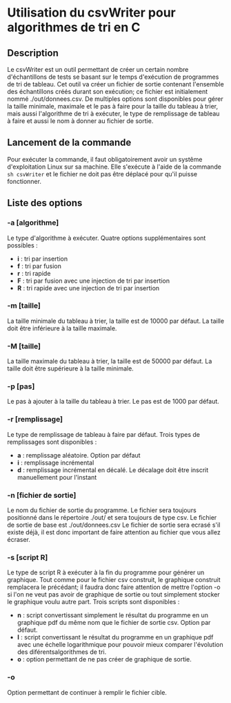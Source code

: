 # Utilisation du csvWriter pour algorithmes de tri en C
## Description
Le csvWriter est un outil permettant de créer un certain nombre d'échantillons de tests se basant sur le temps d'exécution de programmes de tri de tableau. Cet outil va créer un fichier de sortie contenant l'ensemble des échantillons créés durant son exécution; ce fichier est initialement nommé ./out/donnees.csv. De multiples options sont disponibles pour gérer la taille minimale, maximale et le pas à faire pour la taille du tableau à trier, mais aussi l'algorithme de tri à exécuter, le type de remplissage de tableau à faire et aussi le nom à donner au fichier de sortie.
## Lancement de la commande
Pour exécuter la commande, il faut obligatoirement avoir un systême d'exploitation Linux sur sa machine. Elle s'exécute à l'aide de la commande `sh csvWriter` et le fichier ne doit pas être déplacé pour qu'il puisse fonctionner.
## Liste des options
### -a [algorithme]
Le type d'algorithme à exécuter. Quatre options supplémentaires sont possibles :
- **i** : tri par insertion
- **f** : tri par fusion
- **r** : tri rapide
- **F** : tri par fusion avec une injection de tri par insertion
- **R** : tri rapide avec une injection de tri par insertion
### -m [taille]
La taille minimale du tableau à trier, la taille est de 10000 par défaut. La taille doit être inférieure à la taille maximale.
### -M [taille]
La taille maximale du tableau à trier, la taille est de 50000 par défaut. La taille doit être supérieure à la taille minimale.
### -p [pas]
Le pas à ajouter à la taille du tableau à trier. Le pas est de 1000 par défaut.
### -r [remplissage]
Le type de remplissage de tableau à faire par défaut. Trois types de remplissages sont disponibles :
- **a** : remplissage aléatoire. Option par défaut
- **i** : remplissage incrémental
- **d** : remplissage incrémental en décalé. Le décalage doit être inscrit manuellement pour l'instant
### -n [fichier de sortie]
Le nom du fichier de sortie du programme. Le fichier sera toujours positionné dans le répertoire ./out/ et sera toujours de type csv. Le fichier de sortie de base est ./out/donnees.csv Le fichier de sortie sera ecrasé s'il existe déjà, il est donc important de faire attention au fichier que vous allez écraser.
### -s [script R]
Le type de script R à exécuter à la fin du programme pour générer un graphique. Tout comme pour le fichier csv construit, le graphique construit remplacera le précédant; il faudra donc faire attention de mettre l'option -o si l'on ne veut pas avoir de graphique de sortie ou tout simplement stocker le graphique voulu autre part. Trois scripts sont disponibles :
- **n** : script convertissant simplement le résultat du programme en un graphique pdf du même nom que le fichier de sortie csv. Option par défaut.
- **l** : script convertissant le résultat du programme en un graphique pdf avec une échelle logarithmique pour pouvoir mieux comparer l'évolution des diférentsalgorithmes de tri.
- **o** : option permettant de ne pas créer de graphique de sortie.
### -o
Option permettant de continuer à remplir le fichier cible.
